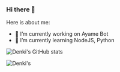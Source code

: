 ### Hi there 👋


Here is about me:

- 🔭 I’m currently working on Ayame Bot
- 🌱 I’m currently learning NodeJS, Python

![Denki's GitHub stats](https://github-readme-stats.vercel.app/api?username=ItzDenkiRepo&show_icons=true&theme=tokyonight)

![Denki's](https://i.imgur.com/V2csjKc.png)
